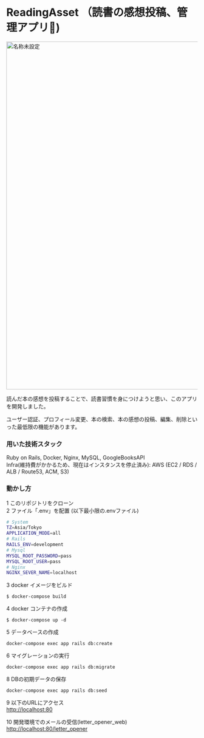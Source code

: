 # ReadingAsset （読書の感想投稿、管理アプリ📖)

<img width="917" alt="名称未設定" src="https://user-images.githubusercontent.com/40426755/134841641-f654816c-a5f2-4480-a684-b5d641105ee9.png">

読んだ本の感想を投稿することで、読書習慣を身につけようと思い、このアプリを開発しました。

ユーザー認証、プロフィール変更、本の検索、本の感想の投稿、編集、削除といった最低限の機能があります。

### 用いた技術スタック
Ruby on Rails, Docker, Nginx, MySQL, GoogleBooksAPI\
Infra(維持費がかかるため、現在はインスタンスを停止済み): AWS (EC2 / RDS / ALB / Route53, ACM, S3) 

### 動かし方

1 このリポジトリをクローン\
2 ファイル「.env」を配置 (以下最小限の.envファイル)

```sh
# System
TZ=Asia/Tokyo
APPLICATION_MODE=all
# Rails
RAILS_ENV=development
# Mysql
MYSQL_ROOT_PASSWORD=pass
MYSQL_ROOT_USER=pass
# Nginx
NGINX_SEVER_NAME=localhost

```
3 docker イメージをビルド
```
$ docker-compose build
```
4 docker コンテナの作成
```
$ docker-compose up -d
```
5 データベースの作成

```
docker-compose exec app rails db:create
```

6 マイグレーションの実行
```
docker-compose exec app rails db:migrate
```

8 DBの初期データの保存
```
docker-compose exec app rails db:seed
```
9 以下のURLにアクセス\
[http://localhost:80](http://localhost:80)

10 開発環境でのメールの受信(letter_opener_web)\
[http://localhost:80/letter_opener](http://localhost:80/letter_opener)


